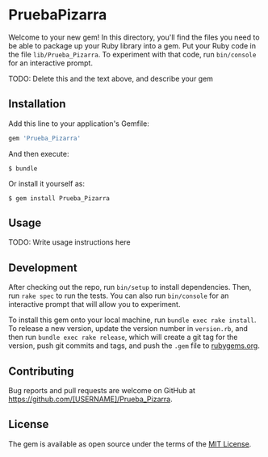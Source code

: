 # PruebaPizarra

Welcome to your new gem! In this directory, you'll find the files you need to be able to package up your Ruby library into a gem. Put your Ruby code in the file `lib/Prueba_Pizarra`. To experiment with that code, run `bin/console` for an interactive prompt.

TODO: Delete this and the text above, and describe your gem

## Installation

Add this line to your application's Gemfile:

```ruby
gem 'Prueba_Pizarra'
```

And then execute:

    $ bundle

Or install it yourself as:

    $ gem install Prueba_Pizarra

## Usage

TODO: Write usage instructions here

## Development

After checking out the repo, run `bin/setup` to install dependencies. Then, run `rake spec` to run the tests. You can also run `bin/console` for an interactive prompt that will allow you to experiment.

To install this gem onto your local machine, run `bundle exec rake install`. To release a new version, update the version number in `version.rb`, and then run `bundle exec rake release`, which will create a git tag for the version, push git commits and tags, and push the `.gem` file to [rubygems.org](https://rubygems.org).

## Contributing

Bug reports and pull requests are welcome on GitHub at https://github.com/[USERNAME]/Prueba_Pizarra.


## License

The gem is available as open source under the terms of the [MIT License](http://opensource.org/licenses/MIT).


